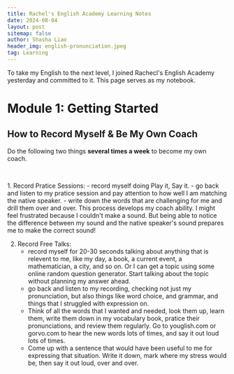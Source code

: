 ```yaml
---
title: Rachel's English Academy Learning Notes
date: 2024-08-04
layout: post
sitemap: false
author: Shasha Liao
header_img: english-pronunciation.jpeg
tag: Learning
---
```


To take my English to the next level, I joined Rachecl's English Academy yesterday and committed to it. This page serves as my notebook. 

# Module 1: Getting Started
## How to Record Myself & Be My Own Coach

Do the following two things **several times a week** to become my own coach.
<p>&nbsp;</p>
1. Record Pratice Sessions:
    - record myself doing Play it, Say it.
    - go back and listen to my pratice session and pay attention to how well I am matching the native speaker. 
    - write down the words that are challenging for me and drill them over and over. This process develops my coach ability. I might feel frustrated because I couldn't make a sound. But being able to notice the difference between my sound and the native speaker's sound prepares me to make the correct sound!

2. Record Free Talks:
    - record myself for 20-30 seconds talking about anything that is relevent to me, like my day, a book, a current event, a mathematician, a city, and so on. Or I can get a topic using some online random question generator. Start talking about the topic without planning my answer ahead. 
    - go back and listen to my recording, checking not just my pronunciation, but also things like word choice, and grammar, and things that I struggled with expression on. 
    - Think of all the words that I wanted and needed, look them up, learn them, write them down in my vocabulary book, pratice their pronunciations, and review them regularly. Go to youglish.com or gorvo.com to hear the new words lots of times, and say it out loud lots of times.
    - Come up with a sentence that would have been useful to me for expressing that situation. Write it down, mark where my stress would be, then say it out loud, over and over. 